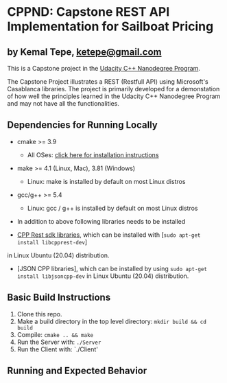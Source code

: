 # CPPND: Capstone REST API Implementation for Sailboat Pricing

## by Kemal Tepe, [ketepe@gmail.com](ketepe@gmail.com)

This is a Capstone project in the [Udacity C++ Nanodegree Program](https://www.udacity.com/course/c-plus-plus-nanodegree--nd213).

The Capstone Project illustrates a REST (Restfull API) using Microsoft's Casablanca libraries. The project is primarily developed for a demonstation of how well the principles learned in the Udacity C++ Nanodegree Program and may not have all the functionalities.


## Dependencies for Running Locally

* cmake >= 3.9
  * All OSes: [click here for installation instructions](https://cmake.org/install/)
* make >= 4.1 (Linux, Mac), 3.81 (Windows)
  * Linux: make is installed by default on most Linux distros 
* gcc/g++ >= 5.4
  * Linux: gcc / g++ is installed by default on most Linux distros

* In addition to above following libraries needs to be installed
* [CPP Rest sdk libraries](https://github.com/microsoft/cpprestsdk), which can be installed with [`sudo apt-get install libcpprest-dev`]

in Linux Ubuntu (20.04) distribution.
* [JSON CPP libraries], which can be installed by using `sudo apt-get install libjsoncpp-dev` in Linux Ubuntu (20.04) distribution.

 
## Basic Build Instructions

1. Clone this repo.
2. Make a build directory in the top level directory: `mkdir build && cd build`
3. Compile: `cmake .. && make`
4. Run the Server with: `./Server`
5. Run the Client with: `./Client'

## Running and Expected Behavior